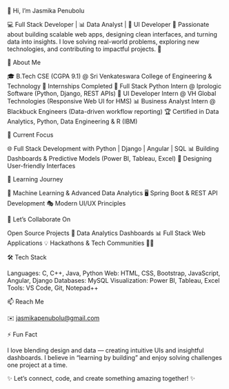 👋 Hi, I’m Jasmika Penubolu

💻 Full Stack Developer | 📊 Data Analyst | 🎨 UI Developer
🌟 Passionate about building scalable web apps, designing clean interfaces, and turning data into insights. I love solving real-world problems, exploring new technologies, and contributing to impactful projects. 🚀

🌟 About Me

🎓 B.Tech CSE (CGPA 9.1) @ Sri Venkateswara College of Engineering & Technology
💼 Internships Completed
🐍 Full Stack Python Intern @ Iprologic Software (Python, Django, REST APIs)
🎨 UI Developer Intern @ VH Global Technologies (Responsive Web UI for HMS)
📊 Business Analyst Intern @ Blackbuck Engineers (Data-driven workflow reporting)
🏆 Certified in Data Analytics, Python, Data Engineering & R (IBM)

🔭 Current Focus

🌐 Full Stack Development with Python | Django | Angular | SQL
📊 Building Dashboards & Predictive Models (Power BI, Tableau, Excel)
🎨 Designing User-friendly Interfaces

🌱 Learning Journey

🚀 Machine Learning & Advanced Data Analytics
🖥️ Spring Boot & REST API Development
🎭 Modern UI/UX Principles

🤝 Let’s Collaborate On

Open Source Projects 🚀
Data Analytics Dashboards 📊
Full Stack Web Applications 💡
Hackathons & Tech Communities 🧑‍💻

🛠️ Tech Stack

Languages: C, C++, Java, Python
Web: HTML, CSS, Bootstrap, JavaScript, Angular, Django
Databases: MySQL
Visualization: Power BI, Tableau, Excel
Tools: VS Code, Git, Notepad++

📫 Reach Me

✉️ jasmikapenubolu@gmail.com

⚡ Fun Fact

I love blending design and data — creating intuitive UIs and insightful dashboards. I believe in “learning by building” and enjoy solving challenges one project at a time.

✨ Let’s connect, code, and create something amazing together! ✨
